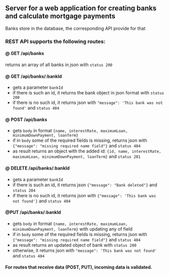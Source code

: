 ## Server for a web application for creating banks and calculate mortgage payments

Banks store in the database, the corresponding API provide for that

### REST API supports the following routes:

#### @ GET /api/banks

returns an array of all banks in json with `status 200`

#### @ GET /api/banks/:bankId

- gets a parameter `bankId`
- if there is such an id, it returns the bank object in json format with
  `status 200`
- if there is no such id, it returns json with
  `"message": 'This bank was not found'` and `status 404`

#### @ POST /api/banks

- gets `body` in format
  `{name, interestRate, maximumLoan, minimumDownPayment, loanTerm}`
- if in `body` some of the required fields is missing, returns json with
  `{"message": "missing required name field"}` and `status 404`
- as result returns an object with the added id:
  `{id, name, interestRate, maximumLoan, minimumDownPayment, loanTerm}` and
  `status 201`

#### @ DELETE /api/banks/:bankId

- gets a parameter `bankId`
- if there is such an id, it returns json `{"message": "Bank deleted"}` and
  `status 204`
- if there is no such id, it returns json with
  `{"message": 'This bank was not found'}` and `status 404`

#### @PUT /api/banks/:bankId

- gets `body` in format
  `{name, interestRate, maximumLoan, minimumDownPayment, loanTerm}` with
  updating any of field
- if in `body` some of the required fields is missing, returns json with
  `{"message": "missing required name field"}` and `status 404`
- as result returns an updated object of bank with `status 200`
- otherwise, it returns json with `"message": 'This bank was not found'` and
  `status 404`

#### For routes that receive data (POST, PUT), incoming data is validated.
